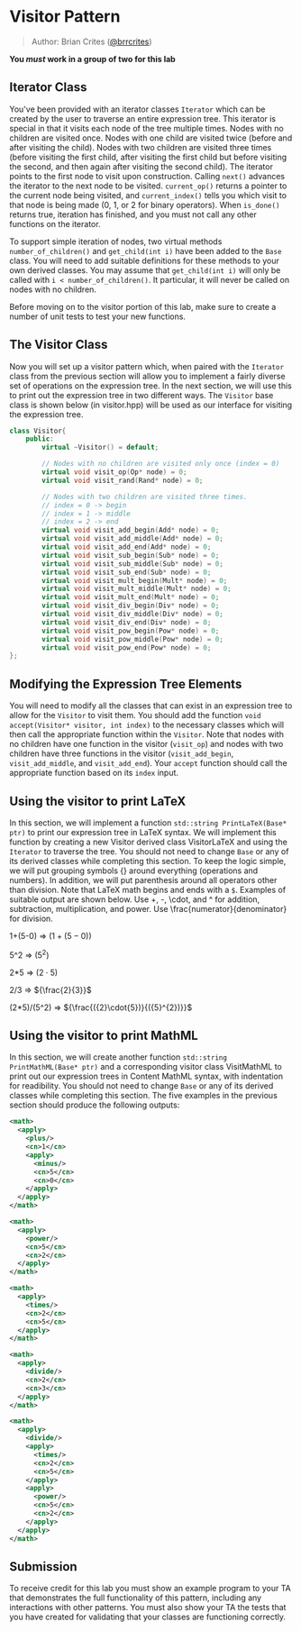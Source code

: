 # Visitor Pattern

> Author: Brian Crites ([@brrcrites](https://github.com/brrcrites))

**You *must* work in a group of two for this lab**

## Iterator Class

You've been provided with an iterator classes `Iterator` which can be created by the user to traverse an entire expression tree.  This iterator is special in that it visits each node of the tree multiple times.  Nodes with no children are visited once.  Nodes with one child are visited twice (before and after visiting the child).  Nodes with two children are visited three times (before visiting the first child, after visiting the first child but before visiting the second, and then again after visiting the second child).  The iterator points to the first node to visit upon construction.  Calling `next()` advances the iterator to the next node to be visited.  `current_op()` returns a pointer to the current node being visited, and `current_index()` tells you which visit to that node is being made (0, 1, or 2 for binary operators).  When `is_done()` returns true, iteration has finished, and you must not call any other functions on the iterator.

To support simple iteration of nodes, two virtual methods `number_of_children()` and `get_child(int i)` have been added to the `Base` class.  You will need to add suitable definitions for these methods to your own derived classes.  You may assume that `get_child(int i)` will only be called with `i < number_of_children()`.  It particular, it will never be called on nodes with no children.

Before moving on to the visitor portion of this lab, make sure to create a number of unit tests to test your new functions.

## The Visitor Class

Now you will set up a visitor pattern which, when paired with the `Iterator` class from the previous section will allow you to implement a fairly diverse set of operations on the expression tree.  In the next section, we will use this to print out the expression tree in two different ways.  The `Visitor` base class is shown below (in visitor.hpp) will be used as our interface for visiting the expression tree.

```c++
class Visitor{
    public:
        virtual ~Visitor() = default;

        // Nodes with no children are visited only once (index = 0)
        virtual void visit_op(Op* node) = 0;
        virtual void visit_rand(Rand* node) = 0;

        // Nodes with two children are visited three times.
        // index = 0 -> begin
        // index = 1 -> middle
        // index = 2 -> end
        virtual void visit_add_begin(Add* node) = 0;
        virtual void visit_add_middle(Add* node) = 0;
        virtual void visit_add_end(Add* node) = 0;
        virtual void visit_sub_begin(Sub* node) = 0;
        virtual void visit_sub_middle(Sub* node) = 0;
        virtual void visit_sub_end(Sub* node) = 0;
        virtual void visit_mult_begin(Mult* node) = 0;
        virtual void visit_mult_middle(Mult* node) = 0;
        virtual void visit_mult_end(Mult* node) = 0;
        virtual void visit_div_begin(Div* node) = 0;
        virtual void visit_div_middle(Div* node) = 0;
        virtual void visit_div_end(Div* node) = 0;
        virtual void visit_pow_begin(Pow* node) = 0;
        virtual void visit_pow_middle(Pow* node) = 0;
        virtual void visit_pow_end(Pow* node) = 0;
};
```

## Modifying the Expression Tree Elements

You will need to modify all the classes that can exist in an expression tree to allow for the `Visitor` to visit them. You should add the function `void accept(Visitor* visitor, int index)` to the necessary classes which will then call the appropriate function within the `Visitor`.  Note that nodes with no children have one function in the visitor (`visit_op`) and nodes with two children have three functions in the visitor (`visit_add_begin`, `visit_add_middle`, and `visit_add_end`).  Your `accept` function should call the appropriate function based on its `index` input.

## Using the visitor to print LaTeX

In this section, we will implement a function `std::string PrintLaTeX(Base* ptr)` to print our expression tree in LaTeX syntax.  We will implement this function by creating a new Visitor derived class VisitorLaTeX and using the `Iterator` to traverse the tree.  You should not need to change `Base` or any of its derived classes while completing this section.  To keep the logic simple, we will put grouping symbols {} around everything (operations and numbers).  In addition, we will put parenthesis around all operators other than division.  Note that LaTeX math begins and ends with a `$`.  Examples of suitable output are shown below.  Use +, -, \cdot, and ^ for addition, subtraction, multiplication, and power.  Use \frac{numerator}{denominator} for division.

1+(5-0) => ${({1}+{({5}-{0})})}$

5^2 => ${({5}^{2})}$

2*5 => ${({2}\cdot{5})}$

2/3 => ${\frac{2}{3}}$

(2*5)/(5^2) => ${\frac{({2}\cdot{5})}{({5}^{2})}}$

## Using the visitor to print MathML

In this section, we will create another function `std::string PrintMathML(Base* ptr)` and a corresponding visitor class VisitMathML to print out our expression trees in Content MathML syntax, with indentation for readibility.  You should not need to change `Base` or any of its derived classes while completing this section.  The five examples in the previous section should produce the following outputs:

```xml
<math>
  <apply>
    <plus/>
    <cn>1</cn>
    <apply>
      <minus/>
      <cn>5</cn>
      <cn>0</cn>
    </apply>
  </apply>
</math>
```

```xml
<math>
  <apply>
    <power/>
    <cn>5</cn>
    <cn>2</cn>
  </apply>
</math>
```

```xml
<math>
  <apply>
    <times/>
    <cn>2</cn>
    <cn>5</cn>
  </apply>
</math>
```

```xml
<math>
  <apply>
    <divide/>
    <cn>2</cn>
    <cn>3</cn>
  </apply>
</math>
```

```xml
<math>
  <apply>
    <divide/>
    <apply>
      <times/>
      <cn>2</cn>
      <cn>5</cn>
    </apply>
    <apply>
      <power/>
      <cn>5</cn>
      <cn>2</cn>
    </apply>
  </apply>
</math>
```

## Submission

To receive credit for this lab you must show an example program to your TA that demonstrates the full functionality of this pattern, including any interactions with other patterns. You must also show your TA the tests that you have created for validating that your classes are functioning correctly.

